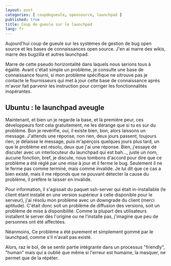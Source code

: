 ```yaml
---
layout: post
categories: [ coupdegueule, opensource, launchpad ]
published: true
title: Coup de gueule sur le launchpad
lang: fr
---
```


Aujourd'hui coup de gueule sur les systèmes de gestion de bug open source et les bases de connaissances open source.
J'en ai marre des wikis, marre des bugzilla et autres launchpad. 

Marre de cette pseudo horizontalité dans laquels nous serions tous à égalité. Avant c'était simple un problème, je consulte une base de connaissance fourni, si mon problème spécifique ne sitrouve pas je contacte le fournisseurs qui met à jour cette base de connaissance après m'avoir fait parvenir les instruction pour corriger les fonctionnalités inopérantes.

Ubuntu : le launchpad aveugle
----------------------------------------
Maintenant, et bien un je regarde la base, et là première peur, ces développeurs font cela gratuitement, ne les dérange que si tu es sur du problème. Bon je revérifie, oui, il existe bien, bon, alors laissons un message. J'attends une réponse, non rien, deux jours passent, toujours rien, je délaisse le message, puis m'aperçois quelques jours plus tard, un que le problème est résolu, deux que j'ai une réponse. Bien, j'essaye de discuter avec un interlocuteur du launchpad qui est bah..., juste un nom, aucune fonction, bref, je discute, nous tombons d'accord pour dire que ce problème a été réglé par une mise à jour et il ferme le bug. Seulement il ne le ferme pas comme terminé, mais comme invalide. Je lui dit que ce cas a bien existé, mais il me réponds que ne pouvant détecter la cause du problème, il préfère le laisser en invalide.

Pour information, il s'agissait du paquet ssh-server qui était in-installable (le client étant installé en une version supérieur à celle disponible pour le serveur), j'ai résolu mon problème avec un downgrade du client (merci aptitude). C'était donc soit un problème de diffusion des versions, soit un problème de mise à disponibilité. Comme la plupart des utilisateurs installent le server dès l'origine ou ne l'installe pas, j'imagine que peu de personnes ont été affectées.

Néanmoins, Ce problème a été purement et simplement gommé par le launchpad, comme s'il n'avait pas existé.

Alors, raz le bol, de se sentir partie intégrante dans un processus "friendly", "human" mais qui a oublié que même si l'erreur est humaine, la masquer, ne permet que de la répéter.
